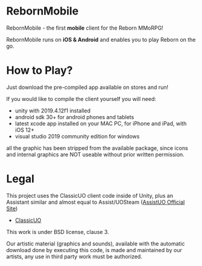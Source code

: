 # RebornMobile

RebornMobile - the first **mobile** client for the Reborn MMoRPG!

RebornMobile runs on **iOS & Android** and enables you to play Reborn on the go.

# How to Play?

Just download the pre-compiled app available on stores and run!

If you would like to compile the client yourself you will need:

- unity with 2019.4.12f1 installed
- android sdk 30+ for android phones and tablets
- latest xcode app installed on your MAC PC, for iPhone and iPad, with iOS 12+
- visual studio 2019 community edition for windows

all the graphic has been stripped from the available package, since icons and internal graphics are NOT useable without prior written permission.

# Legal
This project uses the ClassicUO client code inside of Unity, plus an Assistant similar and almost equal to Assist/UOSteam (<a href='https://www.assistuo.com/'>AssistUO Official Site</a>)

* [ClassicUO](https://github.com/andreakarasho/ClassicUO)

This work is under BSD license, clause 3.

Our artistic material (graphics and sounds), available with the automatic download done by executing this code, is made and maintained by our artists, any use in third party work must be authorized.
